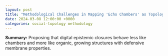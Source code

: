 ```yaml
---
layout: post
title: "Methodological Challenges in Mapping 'Echo Chambers' as Topological Entities"
date: 2024-03-08 12:00:00 +0000
categories: social-topology methodology
---
```


**Summary:** Proposing that digital epistemic closures behave less like chambers and more like organic, growing structures with defensive membrane properties.